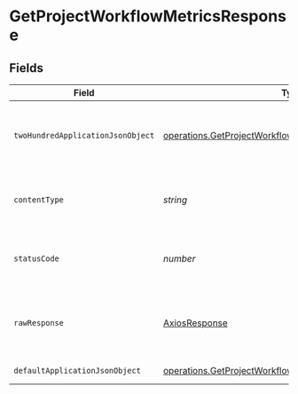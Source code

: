 # GetProjectWorkflowMetricsResponse


## Fields

| Field                                                                                                                                       | Type                                                                                                                                        | Required                                                                                                                                    | Description                                                                                                                                 |
| ------------------------------------------------------------------------------------------------------------------------------------------- | ------------------------------------------------------------------------------------------------------------------------------------------- | ------------------------------------------------------------------------------------------------------------------------------------------- | ------------------------------------------------------------------------------------------------------------------------------------------- |
| `twoHundredApplicationJsonObject`                                                                                                           | [operations.GetProjectWorkflowMetricsResponseBody](../../../sdk/models/operations/getprojectworkflowmetricsresponsebody.md)                 | :heavy_minus_sign:                                                                                                                          | A paginated list of summary metrics by workflow                                                                                             |
| `contentType`                                                                                                                               | *string*                                                                                                                                    | :heavy_check_mark:                                                                                                                          | HTTP response content type for this operation                                                                                               |
| `statusCode`                                                                                                                                | *number*                                                                                                                                    | :heavy_check_mark:                                                                                                                          | HTTP response status code for this operation                                                                                                |
| `rawResponse`                                                                                                                               | [AxiosResponse](https://axios-http.com/docs/res_schema)                                                                                     | :heavy_minus_sign:                                                                                                                          | Raw HTTP response; suitable for custom response parsing                                                                                     |
| `defaultApplicationJsonObject`                                                                                                              | [operations.GetProjectWorkflowMetricsInsightsResponseBody](../../../sdk/models/operations/getprojectworkflowmetricsinsightsresponsebody.md) | :heavy_minus_sign:                                                                                                                          | Error response.                                                                                                                             |